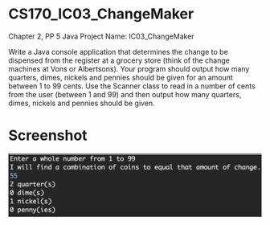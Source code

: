 # CS170_IC03_ChangeMaker
Chapter 2, PP 5
Java Project Name:  IC03_ChangeMaker

Write a Java console application that determines the change to be dispensed from the register at a grocery store (think of the change machines at Vons or Albertsons).  Your program should output how many quarters, dimes, nickels and pennies should be given for an amount between 1 to 99 cents.  Use the Scanner class to read in a number of cents from the user (between 1 and 99) and then output how many quarters, dimes, nickels and pennies should be given.  

# Screenshot
![Screenshot](https://github.com/NLTN/CS170_IC03_ChangeMaker/blob/master/images/sreenshot.png?raw=true)
